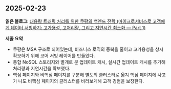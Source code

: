 ## 2025-02-23
**읽은 블로그**: [대용량 트래픽 처리를 위한 쿠팡의 백엔드 전략 (마이크로서비스로 고객에게 데이터 서빙하기: 고가용성, 고처리량, 그리고 지연시간 최소화 — Part 1)](https://medium.com/coupang-engineering/대용량-트래픽-처리를-위한-쿠팡의-백엔드-전략-184f7fdb1367)

**세줄 요약**
- 쿠팡은 MSA 구조로 되어있는데, 비즈니스 로직의 중복을 줄이고 고가용성을 상시 확보하기 위해 코어 서빙 레이어를 만들었다.
- 통합 NoSQL 스토리지와 별개로 분 업데이트 캐시, 실시간 업데이트 캐시를 추가해 처리량과 지연시간을 확보했다.
- 핵심 페이지와 비핵심 페이지를 구분해 별도의 클러스터로 옮겨 핵심 페이지에 사고가 나도 비핵심 페이지의 클러스터를 바라보게해 고객 경험을 보장한다.